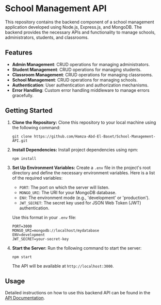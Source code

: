 # School Management API

This repository contains the backend component of a school management application developed using Node.js, Express.js, and MongoDB. The backend provides the necessary APIs and functionality to manage schools, administrators, students, and classrooms.

## Features
- **Admin Management**: CRUD operations for managing administrators.
- **Student Management**: CRUD operations for managing students.
- **Classroom Management**: CRUD operations for managing classrooms.
- **School Management**: CRUD operations for managing schools.
- **Authentication**: User authentication and authorization mechanisms.
- **Error Handling**: Custom error handling middleware to manage errors gracefully.

## Getting Started

1. **Clone the Repository:** 
   Clone this repository to your local machine using the following command:

   ```shell
   git clone https://github.com/Hamza-Abd-El-Baset/School-Management-API.git
   ```

2. **Install Dependencies:**
   Install project dependencies using npm:

   ```shell
   npm install
   ```

3. **Set Up Environment Variables:**
   Create a `.env` file in the project's root directory and define the necessary environment variables. Here is a list of the required variables:

   - `PORT`: The port on which the server will listen.
   - `MONGO_URI`: The URI for your MongoDB database.
   - `ENV`: The environment mode (e.g., 'development' or 'production').
   - `JWT_SECRET`: The secret key used for JSON Web Token (JWT) authentication.

   Use this format in your `.env` file:

   ```shell
   PORT=3000
   MONGO_URI=mongodb://localhost/mydatabase
   ENV=development
   JWT_SECRET=your-secret-key
   ```

4. **Start the Server:**
   Run the following command to start the server:

   ```shell
   npm start
   ```

   The API will be available at `http://localhost:3000`.

## Usage

Detailed instructions on how to use this backend API can be found in the [API Documentation](https://documenter.getpostman.com/view/28144875/2sA2r556FJ).
